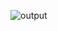  
![output](https://user-images.githubusercontent.com/110523986/208911154-3ca7fde0-7945-46f4-85e6-22bb11aeffcb.png)

